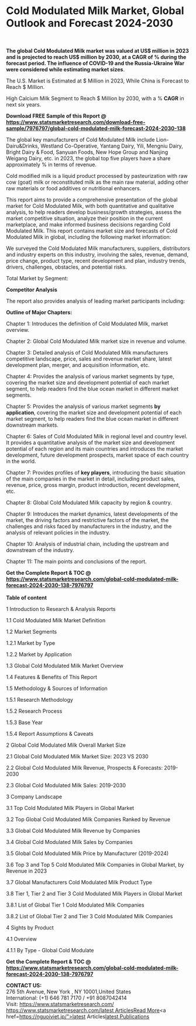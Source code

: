 <h1>Cold Modulated Milk Market, Global Outlook and Forecast 2024-2030</h1><br/><p><strong>The global Cold Modulated Milk market was valued at US$ million in 2023 and is projected to reach US$ million by 2030, at a <strong>CAGR</strong> of % during the forecast period. The influence of COVID-19 and the Russia-Ukraine War were considered while estimating market sizes</strong>.</p><p>The U.S. Market is Estimated at $ Million in 2023, While China is Forecast to Reach $ Million.</p><p>High Calcium Milk Segment to Reach $ Million by 2030, with a % <strong>CAGR</strong> in next six years.</p><p><strong>Download FREE Sample of this Report @ <a href="https://www.statsmarketresearch.com/download-free-sample/7976797/global-cold-modulated-milk-forecast-2024-2030-138">https://www.statsmarketresearch.com/download-free-sample/7976797/global-cold-modulated-milk-forecast-2024-2030-138</a></strong></p><p>The global key manufacturers of Cold Modulated Milk include Lion-Dairu&Drinks, Westland Co-Operative, Yantang Dairy, Yili, Mengniu Dairy, Bright Dairy & Food, Sanyuan Foods, New Hope Group and Nanjing Weigang Dairy, etc. in 2023, the global top five players have a share approximately % in terms of revenue.</p><p>Cold modified milk is a liquid product processed by pasteurization with raw cow (goat) milk or reconstituted milk as the main raw material, adding other raw materials or food additives or nutritional enhancers.</p><p>This report aims to provide a comprehensive presentation of the global market for Cold Modulated Milk, with both quantitative and qualitative analysis, to help readers develop business/growth strategies, assess the market competitive situation, analyze their position in the current marketplace, and make informed business decisions regarding Cold Modulated Milk. This report contains market size and forecasts of Cold Modulated Milk in global, including the following market information:</p><p>We surveyed the Cold Modulated Milk manufacturers, suppliers, distributors and industry experts on this industry, involving the sales, revenue, demand, price change, product type, recent development and plan, industry trends, drivers, challenges, obstacles, and potential risks.</p><p>Total Market by Segment:</p><p><strong>Competitor Analysis</strong></p><p>The report also provides analysis of leading market participants including:</p><p><strong>Outline of Major Chapters:</strong></p><p>Chapter 1: Introduces the definition of Cold Modulated Milk, market overview.</p><p>Chapter 2: Global Cold Modulated Milk market size in revenue and volume.</p><p>Chapter 3: Detailed analysis of Cold Modulated Milk manufacturers competitive landscape, price, sales and revenue market share, latest development plan, merger, and acquisition information, etc.</p><p>Chapter 4: Provides the analysis of various market segments by type, covering the market size and development potential of each market segment, to help readers find the blue ocean market in different market segments.</p><p>Chapter 5: Provides the analysis of various market segments <strong>by application</strong>, covering the market size and development potential of each market segment, to help readers find the blue ocean market in different downstream markets.</p><p>Chapter 6: Sales of Cold Modulated Milk in regional level and country level. It provides a quantitative analysis of the market size and development potential of each region and its main countries and introduces the market development, future development prospects, market space of each country in the world.</p><p>Chapter 7: Provides profiles of <strong>key players</strong>, introducing the basic situation of the main companies in the market in detail, including product sales, revenue, price, gross margin, product introduction, recent development, etc.</p><p>Chapter 8: Global Cold Modulated Milk capacity by region & country.</p><p>Chapter 9: Introduces the market dynamics, latest developments of the market, the driving factors and restrictive factors of the market, the challenges and risks faced by manufacturers in the industry, and the analysis of relevant policies in the industry.</p><p>Chapter 10: Analysis of industrial chain, including the upstream and downstream of the industry.</p><p>Chapter 11: The main points and conclusions of the report.</p><div><b>Get the Complete Report & TOC @ <a href="https://www.statsmarketresearch.com/global-cold-modulated-milk-forecast-2024-2030-138-7976797">https://www.statsmarketresearch.com/global-cold-modulated-milk-forecast-2024-2030-138-7976797</a></b></div><br><b>Table of content</b><p>1 Introduction to Research & Analysis Reports<br />
 
  1.1 Cold Modulated Milk Market Definition<br />
 
  1.2 Market Segments<br />
 
  1.2.1 Market by Type<br />
 
  1.2.2 Market by Application<br />
 
  1.3 Global Cold Modulated Milk Market Overview<br />
 
  1.4 Features & Benefits of This Report<br />
 
  1.5 Methodology & Sources of Information<br />
 
  1.5.1 Research Methodology<br />
 
  1.5.2 Research Process<br />
 
  1.5.3 Base Year<br />
 
  1.5.4 Report Assumptions & Caveats<br />
 
 2 Global Cold Modulated Milk Overall Market Size<br />
 
  2.1 Global Cold Modulated Milk Market Size: 2023 VS 2030<br />
 
  2.2 Global Cold Modulated Milk Revenue, Prospects & Forecasts: 2019-2030<br />
 
  2.3 Global Cold Modulated Milk Sales: 2019-2030<br />
 
 3 Company Landscape<br />
 
  3.1 Top Cold Modulated Milk Players in Global Market<br />
 
  3.2 Top Global Cold Modulated Milk Companies Ranked by Revenue<br />
 
  3.3 Global Cold Modulated Milk Revenue by Companies<br />
 
  3.4 Global Cold Modulated Milk Sales by Companies<br />
 
  3.5 Global Cold Modulated Milk Price by Manufacturer (2019-2024)<br />
 
  3.6 Top 3 and Top 5 Cold Modulated Milk Companies in Global Market, by Revenue in 2023<br />
 
  3.7 Global Manufacturers Cold Modulated Milk Product Type<br />
 
  3.8 Tier 1, Tier 2 and Tier 3 Cold Modulated Milk Players in Global Market<br />
 
  3.8.1 List of Global Tier 1 Cold Modulated Milk Companies<br />
 
  3.8.2 List of Global Tier 2 and Tier 3 Cold Modulated Milk Companies<br />
 
 4 Sights by Product<br />
 
  4.1 Overview<br />
 
  4.1.1 By Type - Global Cold Modulate<br><div><b>Get the Complete Report & TOC @ <a href="https://www.statsmarketresearch.com/global-cold-modulated-milk-forecast-2024-2030-138-7976797">https://www.statsmarketresearch.com/global-cold-modulated-milk-forecast-2024-2030-138-7976797</a></b></div></p> <b>CONTACT US:</b><br>276 5th Avenue, New York , NY 10001,United States<br>International: (+1) 646 781 7170 / +91 8087042414<br>Visit: <a href="https://www.statsmarketresearch.com/">https://www.statsmarketresearch.com/</a><br><a href="https://gyeongbokgung.com">https://www.statsmarketresearch.com/</a><a href="https://hallyeomaritime.com">latest Articles</a><a href="https://jingwansa.com">Read More</a><a href=https://nguoiviet.jp/">latest Articles</a><a href="https://www.intelmarketresearch.com/">latest Publications</a>
